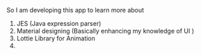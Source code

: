 So I am developing this app to learn more about 
1. JES (Java expression parser)
2. Material designing (Basically enhancing my knowledge of UI )
3. Lottie Library for Animation
4. 
